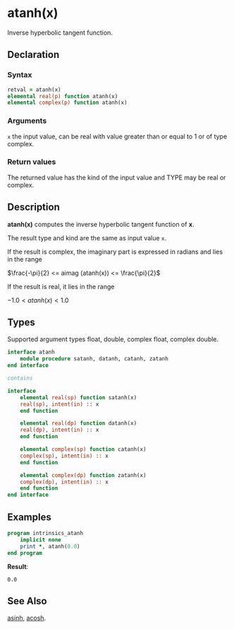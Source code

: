 # atanh(x)

Inverse hyperbolic tangent function.

## Declaration

### Syntax

```fortran
retval = atanh(x)
elemental real(p) function atanh(x)
elemental complex(p) function atanh(x)
```
### Arguments

`x` the input value, can be real with value greater than or equal to 1 or of
type complex.

### Return values

The returned value has the kind of the input value and TYPE may be real
or complex.

## Description

**atanh(x)** computes the inverse hyperbolic tangent function of **x**.

The result type and kind are the same as input value `x`.

If the result is complex, the imaginary part is expressed in radians and lies
in the range

$\frac{-\pi}{2} <= aimag (atanh(x)) <= \frac{\pi}{2}$

If the result is real, it lies in the range

$-1.0 < atanh(x) < 1.0$

## Types

Supported argument types float, double, complex float, complex double.

```fortran
interface atanh
    module procedure satanh, datanh, catanh, zatanh
end interface

contains

interface
    elemental real(sp) function satanh(x)
    real(sp), intent(in) :: x
    end function

    elemental real(dp) function datanh(x)
    real(dp), intent(in) :: x
    end function

    elemental complex(sp) function catanh(x)
    complex(sp), intent(in) :: x
    end function

    elemental complex(dp) function zatanh(x)
    complex(dp), intent(in) :: x
    end function
end interface
```
## Examples

```fortran
program intrinsics_atanh
    implicit none
    print *, atanh(0.0)
end program
```

**Result**:

```
0.0
```
## See Also

[asinh](asinh.md), [acosh](acosh.md).
